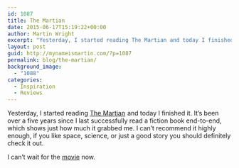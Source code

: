 ```yaml
---
id: 1087
title: The Martian
date: 2015-06-17T15:19:22+00:00
author: Martin Wright
excerpt: "Yesterday, I started reading The Martian and today I finished it. It's been over a five years since I last successfully read a fiction book end-to-end, which shows just how much it grabbed me. "
layout: post
guid: http://mynameismartin.com/?p=1087
permalink: blog/the-martian/
background_image:
  - "1088"
categories:
  - Inspiration
  - Reviews
---
```

Yesterday, I started reading [The Martian](http://www.amazon.co.uk/gp/product/0091956145/ref=as_li_tl?ie=UTF8&camp=1634&creative=6738&creativeASIN=0091956145&linkCode=as2&tag=mynameismarti-21&linkId=IVXU7ZXFOVDFI36Z)<img style="border: none !important; margin: 0px !important;" src="http://ir-uk.amazon-adsystem.com/e/ir?t=mynameismarti-21&l=as2&o=2&a=0091956145" alt="" width="1" height="1" border="0" /> and today I finished it. It&#8217;s been over a five years since I last successfully read a fiction book end-to-end, which shows just how much it grabbed me. I can&#8217;t recommend it highly enough, if you like space, science, or just a good story you should definitely check it out.

I can&#8217;t wait for the [movie](https://www.youtube.com/watch?v=Ue4PCI0NamI) now.